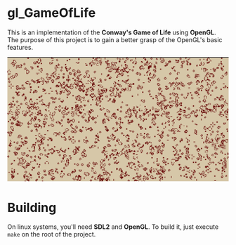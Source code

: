 # gl\_GameOfLife

This is an implementation of the **Conway's Game of Life** using **OpenGL**. The purpose of this project is to gain a better grasp of the OpenGL's basic features.

![screenshot](./screenshots/screenshot.png)

# Building

On linux systems, you'll need **SDL2** and **OpenGL**. To build it, just execute `make` on the root of the project.
